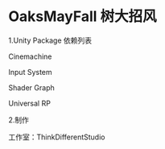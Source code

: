 # OaksMayFall 树大招风

1.Unity Package 依赖列表

Cinemachine

Input System

Shader Graph

Universal RP

2.制作

工作室：ThinkDifferentStudio
